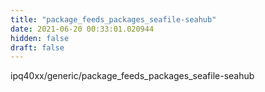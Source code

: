 ```yaml
---
title: "package_feeds_packages_seafile-seahub"
date: 2021-06-20 00:33:01.020944
hidden: false
draft: false
---
```


ipq40xx/generic/package_feeds_packages_seafile-seahub


